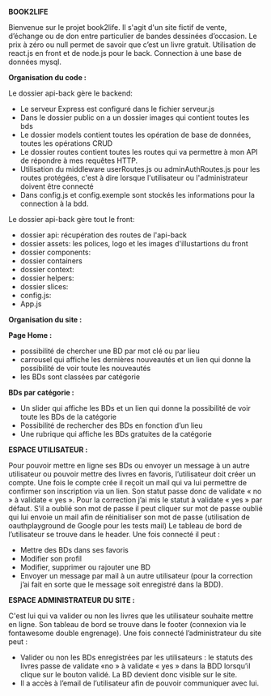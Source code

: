**BOOK2LIFE**

Bienvenue sur le projet book2life. Il s'agit d'un site fictif de vente, d’échange ou de don entre particulier de bandes dessinées
d’occasion. Le prix à zéro ou null permet de savoir que c’est un livre gratuit.
Utilisation de react.js en front et de node.js pour le back.
Connection à une base de données mysql.

**Organisation du code :**

Le dossier api-back gère le backend:
- Le serveur Express est configuré dans le fichier serveur.js
- Dans le dossier public on a un dossier images qui contient toutes les bds
- Le dossier models contient toutes les opération de base de données, toutes les opérations CRUD 
- Le dossier routes contient toutes les routes qui va permettre à mon API de répondre à mes requêtes HTTP.
- Utilisation du middleware userRoutes.js ou adminAuthRoutes.js pour les routes protégées, c'est à dire lorsque l'utilisateur ou l'administrateur doivent être connecté
- Dans config.js et config.exemple sont stockés les informations pour la connection à la bdd.

Le dossier api-back gère tout le front:
- dossier api: récupération des routes de l'api-back
- dossier assets: les polices, logo et les images d'illustartions du front
- dossier components:
- dossier containers
- dossier context:
- dossier helpers:
- dossier slices:
- config.js:
- App.js

**Organisation du site :**

**Page Home :**

- possibilité de chercher une BD par mot clé ou par lieu
- carrousel qui affiche les dernières nouveautés et un lien qui donne la possibilité de voir
toute les nouveautés
- les BDs sont classées par catégorie
  
**BDs par catégorie :**
  
- Un slider qui affiche les BDs et un lien qui donne la possibilité de voir toute les BDs
de la catégorie
- Possibilité de rechercher des BDs en fonction d’un lieu
- Une rubrique qui affiche les BDs gratuites de la catégorie
  

**ESPACE UTILISATEUR :**

Pour pouvoir mettre en ligne ses BDs ou envoyer un message à un autre utilisateur ou pouvoir
mettre des livres en favoris, l’utilisateur doit créer un compte. Une fois le compte crée il reçoit
un mail qui va lui permettre de confirmer son inscription via un lien. Son statut passe donc de
validate « no » à validate « yes ». Pour la correction j’ai mis le statut à validate « yes » par
défaut.
S’il a oublié son mot de passe il peut cliquer sur mot de passe oublié qui lui envoie un mail
afin de réinitialiser son mot de passe (utilisation de oauthplayground de Google pour les tests
mail)
Le tableau de bord de l’utilisateur se trouve dans le header.
Une fois connecté il peut :
- Mettre des BDs dans ses favoris
- Modifier son profil
- Modifier, supprimer ou rajouter une BD
- Envoyer un message par mail à un autre utilisateur (pour la correction j’ai fait en sorte
que le message soit enregistré dans la BDD).


**ESPACE ADMINISTRATEUR DU SITE :**

C'est lui qui va valider ou non les livres que les utilisateur souhaite mettre en ligne. 
Son tableau de bord se trouve dans le footer (connexion via le fontawesome double
engrenage).
Une fois connecté l’administrateur du site peut :
- Valider ou non les BDs enregistrées par les utilisateurs : le statuts des livres passe de
validate «no » à validate « yes » dans la BDD lorsqu’il clique sur le bouton validé. La
BD devient donc visible sur le site.
- Il a accès à l’email de l’utilisateur afin de pouvoir communiquer avec lui.
